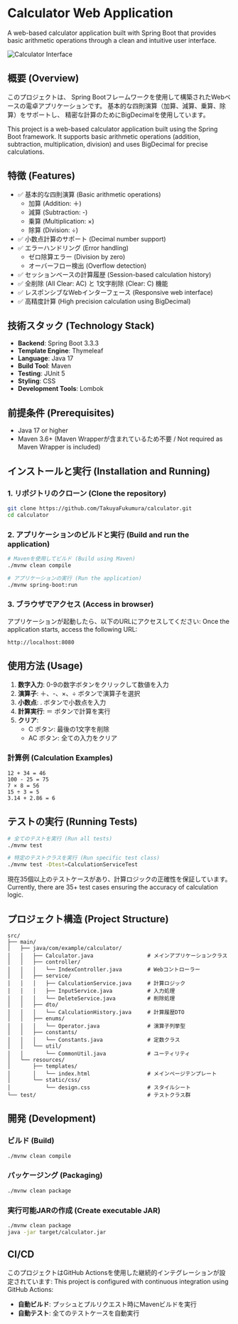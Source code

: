 # Calculator Web Application

A web-based calculator application built with Spring Boot that provides basic arithmetic operations through a clean and intuitive user interface.

![Calculator Interface](https://github.com/user-attachments/assets/6807c904-8ae4-4042-b1ec-45b1e54f7b2b)

## 概要 (Overview)

このプロジェクトは、
Spring Bootフレームワークを使用して構築されたWebベースの電卓アプリケーションです。
基本的な四則演算（加算、減算、乗算、除算）をサポートし、
精密な計算のためにBigDecimalを使用しています。

This project is a web-based calculator application built using the Spring Boot framework.
It supports basic arithmetic operations (addition, subtraction, multiplication, division) and uses BigDecimal for precise calculations.

## 特徴 (Features)

- ✅ 基本的な四則演算 (Basic arithmetic operations)
  - 加算 (Addition: ＋)
  - 減算 (Subtraction: -)
  - 乗算 (Multiplication: ×)
  - 除算 (Division: ÷)
- ✅ 小数点計算のサポート (Decimal number support)
- ✅ エラーハンドリング (Error handling)
  - ゼロ除算エラー (Division by zero)
  - オーバーフロー検出 (Overflow detection)
- ✅ セッションベースの計算履歴 (Session-based calculation history)
- ✅ 全削除 (All Clear: AC) と 1文字削除 (Clear: C) 機能
- ✅ レスポンシブなWebインターフェース (Responsive web interface)
- ✅ 高精度計算 (High precision calculation using BigDecimal)

## 技術スタック (Technology Stack)

- **Backend**: Spring Boot 3.3.3
- **Template Engine**: Thymeleaf
- **Language**: Java 17
- **Build Tool**: Maven
- **Testing**: JUnit 5
- **Styling**: CSS
- **Development Tools**: Lombok

## 前提条件 (Prerequisites)

- Java 17 or higher
- Maven 3.6+ (Maven Wrapperが含まれているため不要 / Not required as Maven Wrapper is included)

## インストールと実行 (Installation and Running)

### 1. リポジトリのクローン (Clone the repository)

```bash
git clone https://github.com/TakuyaFukumura/calculator.git
cd calculator
```

### 2. アプリケーションのビルドと実行 (Build and run the application)

```bash
# Mavenを使用してビルド (Build using Maven)
./mvnw clean compile

# アプリケーションの実行 (Run the application)
./mvnw spring-boot:run
```

### 3. ブラウザでアクセス (Access in browser)

アプリケーションが起動したら、以下のURLにアクセスしてください:
Once the application starts, access the following URL:

```
http://localhost:8080
```

## 使用方法 (Usage)

1. **数字入力**: 0-9の数字ボタンをクリックして数値を入力
2. **演算子**: ＋、-、×、÷ ボタンで演算子を選択
3. **小数点**: . ボタンで小数点を入力
4. **計算実行**: ＝ ボタンで計算を実行
5. **クリア**: 
   - C ボタン: 最後の1文字を削除
   - AC ボタン: 全ての入力をクリア

### 計算例 (Calculation Examples)

```
12 + 34 = 46
100 - 25 = 75
7 × 8 = 56
15 ÷ 3 = 5
3.14 + 2.86 = 6
```

## テストの実行 (Running Tests)

```bash
# 全てのテストを実行 (Run all tests)
./mvnw test

# 特定のテストクラスを実行 (Run specific test class)
./mvnw test -Dtest=CalculationServiceTest
```

現在35個以上のテストケースがあり、計算ロジックの正確性を保証しています。
Currently, there are 35+ test cases ensuring the accuracy of calculation logic.

## プロジェクト構造 (Project Structure)

```
src/
├── main/
│   ├── java/com/example/calculator/
│   │   ├── Calculator.java                 # メインアプリケーションクラス
│   │   ├── controller/
│   │   │   └── IndexController.java        # Webコントローラー
│   │   ├── service/
│   │   │   ├── CalculationService.java     # 計算ロジック
│   │   │   ├── InputService.java           # 入力処理
│   │   │   └── DeleteService.java          # 削除処理
│   │   ├── dto/
│   │   │   └── CalculationHistory.java     # 計算履歴DTO
│   │   ├── enums/
│   │   │   └── Operator.java               # 演算子列挙型
│   │   ├── constants/
│   │   │   └── Constants.java              # 定数クラス
│   │   └── util/
│   │       └── CommonUtil.java             # ユーティリティ
│   └── resources/
│       ├── templates/
│       │   └── index.html                  # メインページテンプレート
│       └── static/css/
│           └── design.css                  # スタイルシート
└── test/                                   # テストクラス群
```

## 開発 (Development)

### ビルド (Build)
```bash
./mvnw clean compile
```

### パッケージング (Packaging)
```bash
./mvnw clean package
```

### 実行可能JARの作成 (Create executable JAR)
```bash
./mvnw clean package
java -jar target/calculator.jar
```

## CI/CD

このプロジェクトはGitHub Actionsを使用した継続的インテグレーションが設定されています:
This project is configured with continuous integration using GitHub Actions:

- **自動ビルド**: プッシュとプルリクエスト時にMavenビルドを実行
- **自動テスト**: 全てのテストケースを自動実行
